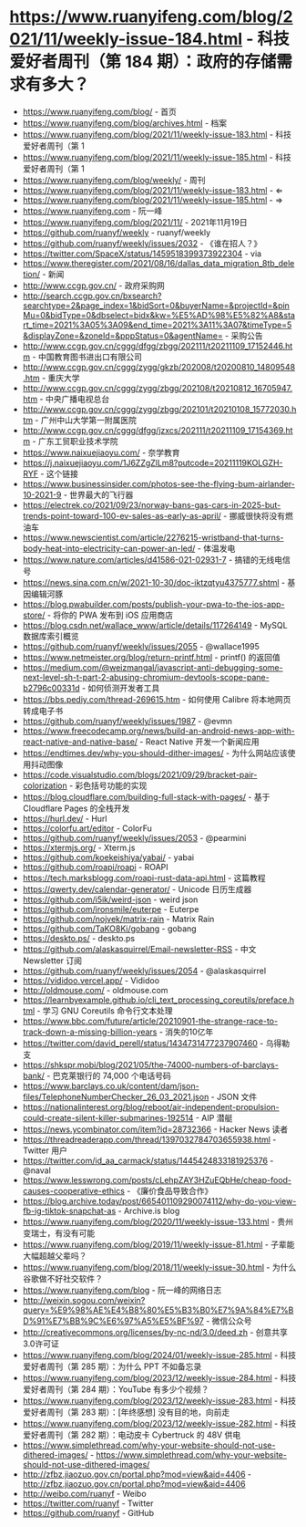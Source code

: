 # https://www.ruanyifeng.com/blog/2021/11/weekly-issue-184.html - 科技爱好者周刊（第 184 期）：政府的存储需求有多大？

- https://www.ruanyifeng.com/blog/ - 首页
- https://www.ruanyifeng.com/blog/archives.html - 档案
- https://www.ruanyifeng.com/blog/2021/11/weekly-issue-183.html - 科技爱好者周刊（第 1
- https://www.ruanyifeng.com/blog/2021/11/weekly-issue-185.html - 科技爱好者周刊（第 1
- https://www.ruanyifeng.com/blog/weekly/ - 周刊
- https://www.ruanyifeng.com/blog/2021/11/weekly-issue-183.html - ⇐
- https://www.ruanyifeng.com/blog/2021/11/weekly-issue-185.html - ⇒
- https://www.ruanyifeng.com - 阮一峰
- https://www.ruanyifeng.com/blog/2021/11/ - 2021年11月19日
- https://github.com/ruanyf/weekly - ruanyf/weekly
- https://github.com/ruanyf/weekly/issues/2032 - 《谁在招人？》
- https://twitter.com/SpaceX/status/1459518399373922304 - via
- https://www.theregister.com/2021/08/16/dallas_data_migration_8tb_deletion/ - 新闻
- http://www.ccgp.gov.cn/ - 政府采购网
- http://search.ccgp.gov.cn/bxsearch?searchtype=2&page_index=1&bidSort=0&buyerName=&projectId=&pinMu=0&bidType=0&dbselect=bidx&kw=%E5%AD%98%E5%82%A8&start_time=2021%3A05%3A09&end_time=2021%3A11%3A07&timeType=5&displayZone=&zoneId=&pppStatus=0&agentName= - 采购公告
- http://www.ccgp.gov.cn/cggg/dfgg/zbgg/202111/t20211109_17152446.htm - 中国教育图书进出口有限公司
- http://www.ccgp.gov.cn/cggg/zygg/gkzb/202008/t20200810_14809548.htm - 重庆大学
- http://www.ccgp.gov.cn/cggg/zygg/zbgg/202108/t20210812_16705947.htm - 中央广播电视总台
- http://www.ccgp.gov.cn/cggg/zygg/zbgg/202101/t20210108_15772030.htm - 广州中山大学第一附属医院
- http://www.ccgp.gov.cn/cggg/dfgg/jzxcs/202111/t20211109_17154369.htm - 广东工贸职业技术学院
- https://www.naixuejiaoyu.com/ - 奈学教育
- https://j.naixuejiaoyu.com/1J6ZZgZlLm8?putcode=20211119KOLGZH-RYF - 这个链接
- https://www.businessinsider.com/photos-see-the-flying-bum-airlander-10-2021-9 - 世界最大的飞行器
- https://electrek.co/2021/09/23/norway-bans-gas-cars-in-2025-but-trends-point-toward-100-ev-sales-as-early-as-april/ - 挪威很快将没有燃油车
- https://www.newscientist.com/article/2276215-wristband-that-turns-body-heat-into-electricity-can-power-an-led/ - 体温发电
- https://www.nature.com/articles/d41586-021-02931-7 - 搞错的无线电信号
- https://news.sina.com.cn/w/2021-10-30/doc-iktzqtyu4375777.shtml - 基因编辑河豚
- https://blog.pwabuilder.com/posts/publish-your-pwa-to-the-ios-app-store/ - 将你的 PWA 发布到 iOS 应用商店
- https://blog.csdn.net/wallace_www/article/details/117264149 - MySQL 数据库索引概览
- https://github.com/ruanyf/weekly/issues/2055 - @wallace1995
- https://www.netmeister.org/blog/return-printf.html - printf() 的返回值
- https://medium.com/@weizmangal/javascript-anti-debugging-some-next-level-sh-t-part-2-abusing-chromium-devtools-scope-pane-b2796c00331d - 如何侦测开发者工具
- https://bbs.pediy.com/thread-269615.htm - 如何使用 Calibre 将本地网页转成电子书
- https://github.com/ruanyf/weekly/issues/1987 - @evmn
- https://www.freecodecamp.org/news/build-an-android-news-app-with-react-native-and-native-base/ - React Native 开发一个新闻应用
- https://endtimes.dev/why-you-should-dither-images/ - 为什么网站应该使用抖动图像
- https://code.visualstudio.com/blogs/2021/09/29/bracket-pair-colorization - 彩色括号功能的实现
- https://blog.cloudflare.com/building-full-stack-with-pages/ - 基于 Cloudflare Pages 的全栈开发
- https://hurl.dev/ - Hurl
- https://colorfu.art/editor - ColorFu
- https://github.com/ruanyf/weekly/issues/2053 - @pearmini
- https://xtermjs.org/ - Xterm.js
- https://github.com/koekeishiya/yabai/ - yabai
- https://github.com/roapi/roapi - ROAPI
- https://tech.marksblogg.com/roapi-rust-data-api.html - 这篇教程
- https://qwerty.dev/calendar-generator/ - Unicode 日历生成器
- https://github.com/i5ik/weird-json - weird json
- https://github.com/ironsmile/euterpe - Euterpe
- https://github.com/nojvek/matrix-rain - Matrix Rain
- https://github.com/TaKO8Ki/gobang - gobang
- https://deskto.ps/ - deskto.ps
- https://github.com/alaskasquirrel/Email-newsletter-RSS - 中文 Newsletter 订阅
- https://github.com/ruanyf/weekly/issues/2054 - @alaskasquirrel
- https://vididoo.vercel.app/ - Vididoo
- http://oldmouse.com/ - oldmouse.com
- https://learnbyexample.github.io/cli_text_processing_coreutils/preface.html - 学习 GNU Coreutils 命令行文本处理
- https://www.bbc.com/future/article/20210901-the-strange-race-to-track-down-a-missing-billion-years - 消失的10亿年
- https://twitter.com/david_perell/status/1434731477237907460 - 乌得勒支
- https://shkspr.mobi/blog/2021/05/the-74000-numbers-of-barclays-bank/ - 巴克莱银行的 74,000 个电话号码
- https://www.barclays.co.uk/content/dam/json-files/TelephoneNumberChecker_26_03_2021.json - JSON 文件
- https://nationalinterest.org/blog/reboot/air-independent-propulsion-could-create-silent-killer-submarines-192514 - AIP 潜艇
- https://news.ycombinator.com/item?id=28732366 - Hacker News 读者
- https://threadreaderapp.com/thread/1397032784703655938.html - Twitter 用户
- https://twitter.com/id_aa_carmack/status/1445424833181925376 - @naval
- https://www.lesswrong.com/posts/cLehpZAY3HZuEQbHe/cheap-food-causes-cooperative-ethics - 《廉价食品导致合作》
- https://blog.archive.today/post/665401109290074112/why-do-you-view-fb-ig-tiktok-snapchat-as - Archive.is blog
- https://www.ruanyifeng.com/blog/2020/11/weekly-issue-133.html - 贵州变瑞士，有没有可能
- https://www.ruanyifeng.com/blog/2019/11/weekly-issue-81.html - 子辈能大幅超越父辈吗？
- https://www.ruanyifeng.com/blog/2018/11/weekly-issue-30.html - 为什么谷歌做不好社交软件？
- https://www.ruanyifeng.com/blog - 阮一峰的网络日志
- http://weixin.sogou.com/weixin?query=%E9%98%AE%E4%B8%80%E5%B3%B0%E7%9A%84%E7%BD%91%E7%BB%9C%E6%97%A5%E5%BF%97 - 微信公众号
- http://creativecommons.org/licenses/by-nc-nd/3.0/deed.zh - 创意共享3.0许可证
- https://www.ruanyifeng.com/blog/2024/01/weekly-issue-285.html - 科技爱好者周刊（第 285 期）：为什么 PPT 不如备忘录
- https://www.ruanyifeng.com/blog/2023/12/weekly-issue-284.html - 科技爱好者周刊（第 284 期）：YouTube 有多少个视频？
- https://www.ruanyifeng.com/blog/2023/12/weekly-issue-283.html - 科技爱好者周刊（第 283 期）：[年终感想] 没有目的地，向前走
- https://www.ruanyifeng.com/blog/2023/12/weekly-issue-282.html - 科技爱好者周刊（第 282 期）：电动皮卡 Cybertruck 的 48V 供电
- https://www.simplethread.com/why-your-website-should-not-use-dithered-images/ - https://www.simplethread.com/why-your-website-should-not-use-dithered-images/
- http://zfbz.jiaozuo.gov.cn/portal.php?mod=view&aid=4406 - http://zfbz.jiaozuo.gov.cn/portal.php?mod=view&aid=4406
- http://weibo.com/ruanyf - Weibo
- https://twitter.com/ruanyf - Twitter
- https://github.com/ruanyf - GitHub